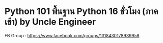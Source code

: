 # Python 101 พื้นฐาน Python 16 ชั่วโมง (ภาคเช้า) by Uncle Engineer

FB Group : https://www.facebook.com/groups/1318430178939958
